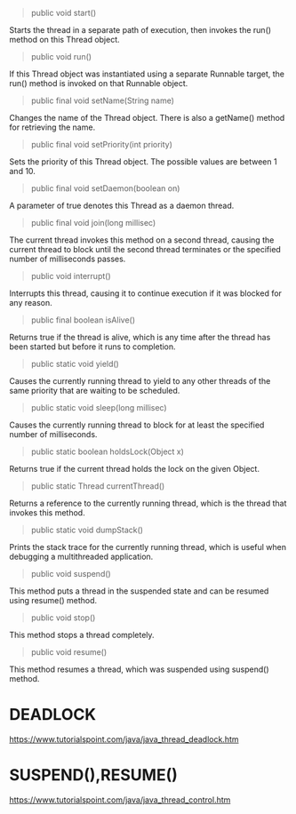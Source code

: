 > public void start()

Starts the thread in a separate path of execution, then invokes the run() method on this Thread object.

	
> public void run()

If this Thread object was instantiated using a separate Runnable target, the run() method is invoked on that Runnable object.


> public final void setName(String name)

Changes the name of the Thread object. There is also a getName() method for retrieving the name.


> public final void setPriority(int priority)

Sets the priority of this Thread object. The possible values are between 1 and 10.


> public final void setDaemon(boolean on)

A parameter of true denotes this Thread as a daemon thread.


> public final void join(long millisec)

The current thread invokes this method on a second thread, causing the current thread to block until the second thread terminates or the specified number of milliseconds passes.


> public void interrupt()

Interrupts this thread, causing it to continue execution if it was blocked for any reason.


> public final boolean isAlive()

Returns true if the thread is alive, which is any time after the thread has been started but before it runs to completion.


> public static void yield()

Causes the currently running thread to yield to any other threads of the same priority that are waiting to be scheduled.


> public static void sleep(long millisec)

Causes the currently running thread to block for at least the specified number of milliseconds.


> public static boolean holdsLock(Object x)

Returns true if the current thread holds the lock on the given Object.


> public static Thread currentThread()

Returns a reference to the currently running thread, which is the thread that invokes this method.


> public static void dumpStack()

Prints the stack trace for the currently running thread, which is useful when debugging a multithreaded application.


> public void suspend()

This method puts a thread in the suspended state and can be resumed using resume() method.

> public void stop()

This method stops a thread completely.

	
> public void resume()

This method resumes a thread, which was suspended using suspend() method.

# DEADLOCK
https://www.tutorialspoint.com/java/java_thread_deadlock.htm

# SUSPEND(),RESUME()
https://www.tutorialspoint.com/java/java_thread_control.htm